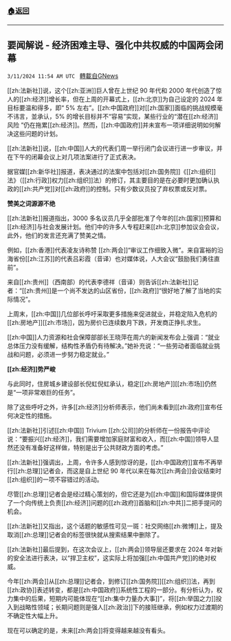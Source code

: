 ###  [:house:返回](README.md)
---


## 要闻解说 - 经济困难主导、强化中共权威的中国两会闭幕
`3/11/2024 11:54 AM UTC ` [轉載自GNews](https://gnews.org/articles/2384287)

[[zh:法新社]]说，这个[[zh:亚洲]]巨人曾在上世纪 90 年代和 2000 年代创造了惊人的[[zh:经济]]增长率，但在上周的开幕式上，[[zh:北京]]为自己设定的 2024 年目标要温和得多，即“ 5% 左右”。[[zh:中国政府]]对[[zh:国家]]面临的挑战规模毫不讳言，並承认，5% 的增长目标并不“容易”实现，某些行业的“潜在[[zh:经济]]风险 ”仍在拖累[[zh:经济]]。然而，[[zh:中国政府]]并未宣布一项详细说明如何解决这些问题的计划。

[[zh:法新社]]说，[[zh:中国]]人大的代表们周一举行闭门会议进行进一步审议，并在下午的闭幕会议上对几项法案进行了正式表决。

据官媒[[zh:新华社]]报道，表决通过的法案中包括对[[zh:国务院]]《[[zh:组织]]法》（[[zh:行政]]权力[[zh:组织]]法）的修订，其主要目的是在必要时更加确认执政的[[zh:共产党]]对[[zh:政府]]的控制。只有少数议员投了弃权票或反对票。

**赞美之词源源不绝**

[[zh:法新社]]报道指出，3000 多名议员几乎全部批准了今年的[[zh:国家]]预算和[[zh:经济]]与社会发展计划。他们中的许多人专程赶来[[zh:北京]]参加议会会议，此外，他们的发言还充满了赞美之情。

例如，[[zh:香港]]代表凌友诗称赞 [[zh:两会]]“审议工作细致入微”。来自富裕的沿海省份[[zh:江苏]]的代表吕彩霞（音译）也对媒体说，人大会议“鼓励我们勇往直前”。

来自[[zh:贵州]]（西南部）的代表李德祥（音译）则告诉[[zh:法新社]]记者：“[[zh:贵州]]是一个尚不发达的山区省份，[[zh:政府]]“很好地了解了当地的实际情况”。

上周末，[[zh:中国]]几位部长呼吁采取更多措施来促进就业，并稳定陷入危机的[[zh:房地产]][[zh:市场]]，因为房价已连续数月下跌，开发商正挣扎求生。

[[zh:中国]]人力资源和社会保障部部长王晓萍在周六的新闻发布会上强调：“就业总体压力没有缓解，结构性矛盾仍有待解决。”她补充说：“一些劳动者面临就业挑战和问题，必须进一步努力稳定就业。”

**[[zh:经济]]势严峻**

与此同时，住房城乡建设部长倪虹倪虹承认，稳定[[zh:房地产]][[zh:市场]]仍然是“一项非常艰巨的任务”。

除了这些呼吁之外，许多[[zh:经济]]分析师表示，他们尚未看到[[zh:政府]]宣布任何决定性的措施。

[[zh:法新社]]引述[[zh:中国]] Trivium [[zh:公司]]的分析师在一份报告中评论说：“要振兴[[zh:经济]]，我们需要增加家庭财富和收入，而[[zh:中国]]领导人显然还没有准备好这样做，特别是出于公共财政方面的考虑。”

[[zh:法新社]]强调出，上周，令许多人感到惊讶的是，[[zh:中国政府]]宣布不再举行[[zh:总理]]记者会，而这是自上世纪 90 年代以来在每次[[zh:两会]]会议结束时[[zh:组织]]的一项不容错过的活动。

尽管[[zh:总理]]记者会是经过精心策划的，但它还是为[[zh:中国]]和国际媒体提供了一个向传统上负责[[zh:经济]]问题的[[zh:政府]]首脑和[[zh:中共]]二把手提问的机会。

[[zh:法新社]]又指出，这个话题的敏感性可见一斑：社交网络[[zh:微博]]上，提及取消[[zh:总理]]记者会的标签很快就从搜索结果中删除了。

[[zh:法新社]]最后提到，在这次会议上，[[zh:两会]]领导层还要求在 2024 年对新的安全法进行表决，以“捍卫主权”，这实际上将加强[[zh:中国共产党]]的绝对权威。

今年[[zh:两会]]从[[zh:总理]]记者会，到修订[[zh:国务院]][[zh:组织]]法，再到[[zh:政协]]表述转变，都是[[zh:中国政府]]系统性工程的一部分。有分析认为，权力集中的后果，短期内可能体现在“[[zh:集中力量办大事]]”，将[[zh:举国之力]]投入到战略性领域；长期问题则是强人[[zh:政治]]下的接班继承，例如权力过渡期的不确定性大幅上升。

现在可以确定的是，未来[[zh:两会]]将变得越来越没有看头。
